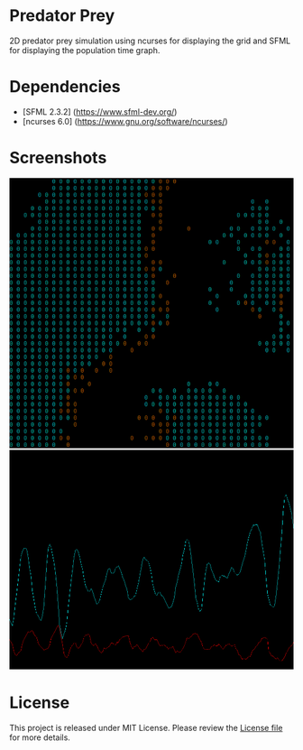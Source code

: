 # Predator Prey
2D predator prey simulation using ncurses for displaying the grid and SFML for displaying the population time graph.

# Dependencies
- [SFML 2.3.2] (https://www.sfml-dev.org/)
- [ncurses 6.0] (https://www.gnu.org/software/ncurses/)

# Screenshots
![grid](screenshots/grid.png)
![graph](screenshots/graph.png)

# License
This project is released under MIT License. Please review the [License file](LICENSE) for more details.

